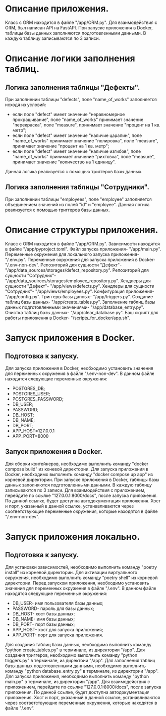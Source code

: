 # Описание приложения.
Класс с ORM находится в файле "/app/ORM.py".
Для взаимодействия с ORM, был написан API на FastAPI.
При запуске приложения в Docker, таблицы базы данных заполняются подготовленными данными.
В каждую таблицу записываются по 3 записи.
# Описание логики заполнения таблиц.
## Логика заполнения таблицы "Дефекты".
При заполнении таблицы "defects", поле "name_of_works" заполняется исходя из условий:
- если поле "defect" имеет значение "неравномерное прокрашивание", поле "name_of_works" принимает значение "перекраска",
  поле "measure", принимает значение "процент на 1 кв. метр";
- если поле "defect" имеет значение "наличие царапин", поле "name_of_works" принимает значение "полировка",
  поле "measure", принимает значение "процент на 1 кв. метр";
- если поле "defect" имеет значение "наличие изгибов", поле "name_of_works" принимает значение "рихтовка",
поле "measure", принимает значение "количество на 1 единицу".

Данная логика реализуется с помощью триггеров базы данных.
## Логика заполнения таблицы "Сотрудники".
При заполнении таблицы "employees", поле "employee" заполняется объединением значений из полей "id" и "employee".
Данная логика реализуется с помощью триггеров базы данных.
# Описание структуры приложения.
Класc c ORM находится в файле "/app/ORM.py".
Зависимости находятся в файле "/app/pyproject.toml".
Файл запуска приложения- "/app/main.py".
Переменные окружения для локального запуска приложения- "/.env.py".
Переменные окружения для запуска приложения в Docker- "/.env-non-dev".
Репозиторий для сущности "Дефект"- "/app/data_sources/storages/defect_repository.py".
Репозиторий для сущности "Сотрудник"- "/app/data_souirces/storages/employee_repository.py".
Хендлеры для сущности "Дефект"- "/app/views/defects.py".
Хендлеры для сущности "Сотрудник"- "/app/views/employees.py".
Конфигурация приложения- "/app/config.py".
Триггеры базы данных- "/app/triggers.py".
Создание таблиц базы данных- "/app/create_tables.py".
Заполнение таблиц базы данных подготовленными значениями- "/app/database_entry.py".
Очистка таблиц базы данных- "/app/clear_database.py".
Баш скрипт для работы приложения в Docker- "/scripts_for_docker/app.sh".
# Запуск приложения в Docker.
## Подготовка к запуску.
Для запуска приложения в Docker, необходимо установить значения для переменных окружения в файле "/.env-non-dev".
В данном файле находятся следующие переменные окружения:
- POSTGRES_DB;
- POSTGRES_USER;
- POSTGRES_PASSWORD;
- DB_USER;
- PASSWORD;
- DB_HOST;
- DB_NAME;
- DB_PORT;
- APP_HOST=127.0.0.1
- APP_PORT=8000
## Запуск приложения в Docker.
Для сборки контейнеров, необходимо выполнить команду "docker compose build" из коневой директории.
Для запуска приложения в Docker, необходимо выполнить команду "docker compose up app" из корневой директории.
При запуске приложения в Docker, таблицы базы данных заполняются подготовленными данными.
В каждую таблицу записываются по 3 записи.
Для взаимодействия с приложением, перейдите по ссылке "127.0.0.1:8000/docs", после запуска приложения.
По данной ссылке, будет доступна автодокументация приложения.
Хост и порт, указанный в данной ссылке, устанавливаются через соответствующие переменные окружения,
которые находятся в файле "/.env-non-dev".
# Запуск приложения локально.
## Подготовка к запуску.
Для установки зависимостей, необходимо выполнить команду "poetry install" из корневой директории.
Для активации виртуального окружения, необходимо выполнить команду "poetry shell" из корневой директории.
Перед запуском приложения, необходимо установить значения для переменных окружения в файле "/.env".
В данном файле находятся следующие переменные окружения:
- DB_USER- имя пользователя базы данных;
- PASSWORD- пароль для базы данных;
- DB_HOST- хост базы данных;
- DB_NAME- имя базы данных;
- DB_PORT- порт базы данных;
- APP_HOST- хост для запуска приложения;
- APP_PORT- порт для запуска приложения.

Для создания таблиц базы данных, необходимо выполнить команду "python create_tables.py" в терминале, из директории "/app".
Для создания триггеров, необходимо выполнить команду "python triggers.py" в терминале, из директоии "/app".
Для заполнения таблиц базы данных подготовленными данными, необходимо выполнить команду "python database_entry.py"
в терминале, из директории "/app".
Для запуска приложения, необходимо выполнить команду "python main.py" в терминале, из директории "/app".
Для взаимодействия с приложением, перейдите по ссылке "127.0.0.1:8000/docs", после запуска приложения.
По данной ссылке, будет доступна автодокументация приложения.
Хост и порт, указанный в данной ссылке, устанавливаются через соответствующие переменные окружения,
которые находятся в файле "/.env".


